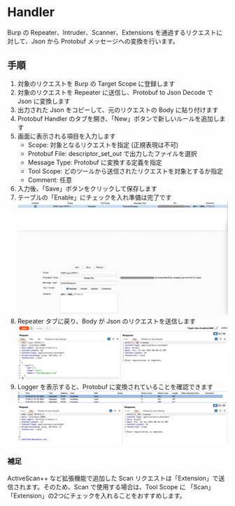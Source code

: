 # Handler

Burp の Repeater、Intruder、Scanner、Extensions を通過するリクエストに対して、Json から Protobuf メッセージへの変換を行います。

## 手順

1. 対象のリクエストを Burp の Target Scope に登録します
1. 対象のリクエストを Repeater に送信し、Protobuf to Json Decode で Json に変換します
1. 出力された Json をコピーして、元のリクエストの Body に貼り付けます
1. Protobuf Handler のタブを開き、「New」ボタンで新しいルールを追加します
1. 画面に表示される項目を入力します
    - Scope: 対象となるリクエストを指定 (正規表現は不可)
    - Protobuf File: descriptor_set_out で出力したファイルを選択
    - Message Type: Protobuf に変換する定義を指定
    - Tool Scope: どのツールから送信されたリクエストを対象とするか指定
    - Comment: 任意
1. 入力後、「Save」ボタンをクリックして保存します
1. テーブルの「Enable」にチェックを入れ準備は完了です
![](./image/handler-rule.png)
1. Repeater タブに戻り、Body が Json のリクエストを送信します
![](./image/handler-repeater.png)
1. Logger を表示すると、Protobuf に変換されていることを確認できます
![](./image/handler-logger.png)

### 補足

ActiveScan++ など拡張機能で追加した Scan リクエストは「Extension」で送信されます。そのため、Scan で使用する場合は、Tool Scope に 「Scan」「Extension」の2つにチェックを入れることをおすすめします。